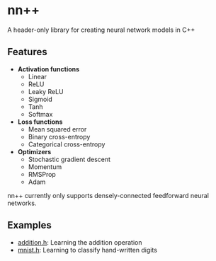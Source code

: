 # nn++
A header-only library for creating neural network models in C++

## Features
* **Activation functions**
    * Linear
    * ReLU
    * Leaky ReLU
    * Sigmoid
    * Tanh
    * Softmax
* **Loss functions**
    * Mean squared error
    * Binary cross-entropy
    * Categorical cross-entropy
* **Optimizers**
    * Stochastic gradient descent
    * Momentum
    * RMSProp
    * Adam

nn++ currently only supports densely-connected feedforward neural networks.

## Examples
* [addition.h](nn++/source/examples/addition/addition.h): Learning the addition operation
* [mnist.h](nn++/source/examples/mnist/mnist.h): Learning to classify hand-written digits
